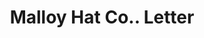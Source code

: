 ---
doi: 10.7916/D8HQ59XN
date_other: '1920'
date_other_textual: '1920'
form: correspondence
genre:
- Letters (correspondence)
name:
- Malloy Hat Co.
object_in_context_url: https://biggert.cul.columbia.edu/items/view/ave_biggert_00062
subject_hierarchical_geographic:
- Danbury, Connecticut, United States
subject_name:
- Malloy Hat Co.
title: Malloy Hat Co.. Letter
sort_title: Malloy Hat Co.. Letter
call_number: ave_biggert_00062
coordinates:
- 41.40222222222222,-73.47111111111111
pid: ave_biggert_00062
identifiers: ave_biggert_00062
thumbnail: https://derivativo-2.library.columbia.edu/iiif/2/ldpd:343049/full/!256,256/0/native.jpg
permalink: "/items/ave_biggert_00062/"
layout: iiif-image-page
---